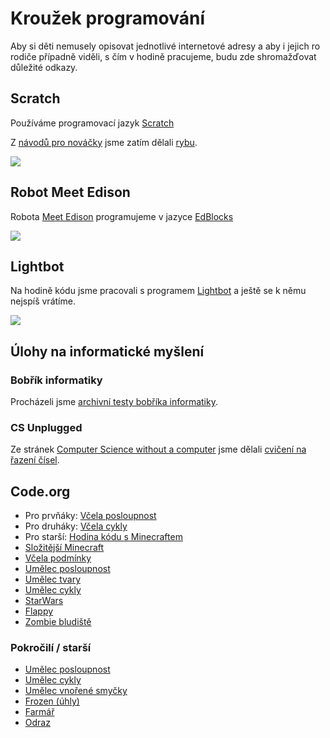 # Kroužek programování

Aby si děti nemusely opisovat jednotlivé internetové adresy a aby i jejich ro rodiče případně viděli, s čím v hodině pracujeme, budu zde shromažďovat důležité odkazy.

## Scratch

Používáme programovací jazyk [Scratch](https://scratch.mit.edu/projects/editor/)

Z [návodů pro nováčky](https://www.programovanihrou.cz/jak-na-to/) jsme zatím dělali [rybu](https://www.programovanihrou.cz/wp-content/uploads/karticky/01_uvod_ryba.pdf).

![](https://upload.wikimedia.org/wikipedia/commons/thumb/3/36/Scratch_GUI.JPG/640px-Scratch_GUI.JPG)

## Robot Meet Edison

Robota [Meet Edison](https://meetedison.com/) programujeme v jazyce [EdBlocks](https://www.edblocksapp.com/)

![](https://meetedison.com/wp-content/uploads/2016/09/Edison-V2.0-Educational-robot-270x203.jpg)

## Lightbot

Na hodině kódu jsme pracovali s programem [Lightbot](http://lightbot.com/flash.html) a ještě se k němu nejspíš vrátíme.

![](http://lightbot.com/img/screen_proc.png)

## Úlohy na informatické myšlení

### Bobřík informatiky

Procházeli jsme [archivní testy bobříka informatiky](https://www.ibobr.cz/test/archiv).

### CS Unplugged

Ze stránek [Computer Science without a computer](https://www.csunplugged.org/en/) jsme dělali [cvičení na řazení čísel](https://www.csunplugged.org/en/resources/sorting-network/).

## Code.org

* Pro prvňáky: [Včela posloupnost](https://studio.code.org/s/course1/stage/7/puzzle/1)
* Pro druháky: [Včela cykly](https://studio.code.org/s/course1/stage/14/puzzle/1)
* Pro starší: [Hodina kódu s Minecraftem](https://studio.code.org/s/mc/stage/1/puzzle/1)
* [Složitější Minecraft](https://studio.code.org/s/minecraft/stage/1/puzzle/1)
* [Včela podmínky](https://studio.code.org/s/course2/stage/13/puzzle/1)
* [Umělec posloupnost](https://studio.code.org/s/course1/stage/8/puzzle/1)
* [Umělec tvary](https://studio.code.org/s/course1/stage/10/puzzle/1)
* [Umělec cykly](https://studio.code.org/s/course1/stage/18/puzzle/1)
* [StarWars](https://studio.code.org/s/starwarsblocks/stage/1/puzzle/1)
* [Flappy](http://studio.code.org/s/course2/stage/16/puzzle/1)
* [Zombie bludiště](https://studio.code.org/s/course3/stage/2/puzzle/1)

### Pokročilí / starší

* [Umělec posloupnost](https://studio.code.org/s/course2/stage/4/puzzle/1)
* [Umělec cykly](https://studio.code.org/s/course2/stage/7/puzzle/1)
* [Umělec vnořené smyčky](https://studio.code.org/s/course2/stage/19/puzzle/1)
* [Frozen (úhly)](https://studio.code.org/s/frozen/stage/1/puzzle/1)
* [Farmář](https://studio.code.org/s/course3/stage/12/puzzle/1)
* [Odraz](http://studio.code.org/s/course3/stage/15/puzzle/1)
